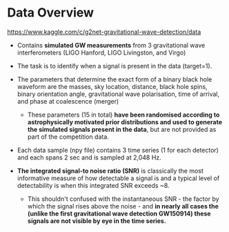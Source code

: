 # Data Overview

https://www.kaggle.com/c/g2net-gravitational-wave-detection/data

- Contains **simulated GW measurements** from 3 gravitational wave interferometers (LIGO Hanford, LIGO Livingston, and Virgo)
- The task is to identify when a signal is present in the data (target=1).
- The parameters that determine the exact form of a binary black hole waveform are the masses, sky location, distance, black hole spins, binary orientation angle, gravitational wave polarisation, time of arrival, and phase at coalescence (merger)

  - These parameters (15 in total) **have been randomised according to astrophysically motivated prior distributions and used to generate the simulated signals present in the data**, but are not provided as part of the competition data.

- Each data sample (npy file) contains 3 time series (1 for each detector) and each spans 2 sec and is sampled at 2,048 Hz.
- **The integrated signal-to noise ratio (SNR)** is classically the most informative measure of how detectable a signal is and a typical level of detectability is when this integrated SNR exceeds ~8.
  - This shouldn't confused with the instantaneous SNR - the factor by which the signal rises above the noise - and **in nearly all cases the (unlike the first gravitational wave detection GW150914) these signals are not visible by eye in the time series.**
